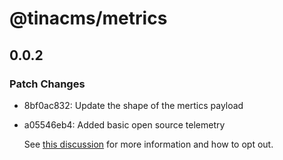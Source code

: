# @tinacms/metrics

## 0.0.2
### Patch Changes

- 8bf0ac832: Update the shape of the mertics payload
- a05546eb4: Added basic open source telemetry
  
  See [this discussion](https://github.com/tinacms/tinacms/discussions/2451) for more information and how to opt out.
